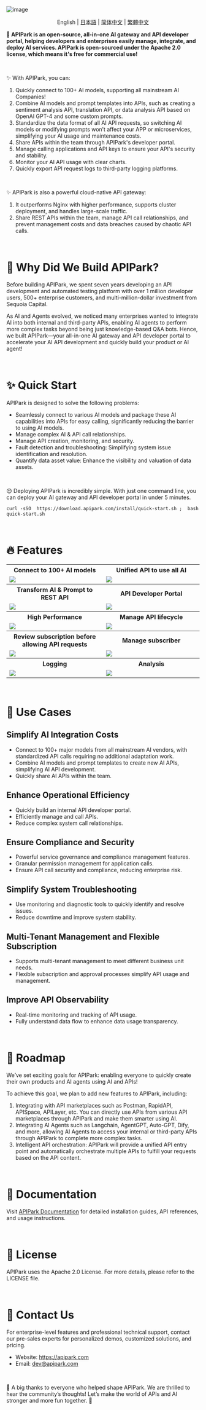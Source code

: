 ![image](https://apipark.com/wp-content/uploads/2024/10/AI-Gateway-After.png)

<p align="center">
  English
  | 
  <a href="/readme/readme-jp.md">日本語</a>
  | 
  <a href="/readme/readme-zh-cn.md">简体中文</a>
  | 
  <a href="/readme/readme-zh-tw.md">繁體中文</a>
</p>

<b>🦄 APIPark is an open-source, all-in-one AI gateway and API developer portal, helping developers and enterprises easily manage, integrate, and deploy AI services. APIPark is open-sourced under the Apache 2.0 license, which means it's free for commercial use!</b>

<br>

✨ With APIPark, you can:
1. Quickly connect to 100+ AI models, supporting all mainstream AI Companies!
2. Combine AI models and prompt templates into APIs, such as creating a sentiment analysis API, translation API, or data analysis API based on OpenAI GPT-4 and some custom prompts.
3. Standardize the data format of all AI API requests, so switching AI models or modifying prompts won’t affect your APP or microservices, simplifying your AI usage and maintenance costs.
4. Share APIs within the team through APIPark's developer portal.
5. Manage calling applications and API keys to ensure your API's security and stability.
6. Monitor your AI API usage with clear charts.
7. Quickly export API request logs to third-party logging platforms.

<br>

✨ APIPark is also a powerful cloud-native API gateway:
1. It outperforms Nginx with higher performance, supports cluster deployment, and handles large-scale traffic.
2. Share REST APIs within the team, manage API call relationships, and prevent management costs and data breaches caused by chaotic API calls.


<br>

# 💌 Why Did We Build APIPark?
Before building APIPark, we spent seven years developing an API development and automated testing platform with over 1 million developer users, 500+ enterprise customers, and multi-million-dollar investment from Sequoia Capital.

As AI and Agents evolved, we noticed many enterprises wanted to integrate AI into both internal and third-party APIs, enabling AI agents to perform more complex tasks beyond being just knowledge-based Q&A bots. Hence, we built APIPark—your all-in-one AI gateway and API developer portal to accelerate your AI API development and quickly build your product or AI agent!

<br>

# ✨ Quick Start
APIPark is designed to solve the following problems:
- Seamlessly connect to various AI models and package these AI capabilities into APIs for easy calling, significantly reducing the barrier to using AI models.
- Manage complex AI & API call relationships.
- Manage API creation, monitoring, and security.
- Fault detection and troubleshooting: Simplifying system issue identification and resolution.
- Quantify data asset value: Enhance the visibility and valuation of data assets.

<br>

😍 Deploying APIPark is incredibly simple. With just one command line, you can deploy your AI gateway and API developer portal in under 5 minutes.

```
curl -sSO  https://download.apipark.com/install/quick-start.sh ;  bash quick-start.sh
```

<br>

# 🔥 Features
<table>
  <tr>
    <th>
      Connect to 100+ AI models
    </th>
    <th>
      Unified API to use all AI
    </th>

  </tr>

  <tr>
    <td width="50%">
        <img src="https://apipark.com/wp-content/uploads/2024/10/AI-Gateway.png" />
    </td>
    <td width="50%">
        <img src="https://apipark.com/wp-content/uploads/2024/10/Unified-API.png" />
    </td>
  </tr>

  <tr>
    <th>
      Transform AI & Prompt to REST API
    </th>
    <th>
      API Developer Portal
    </th>

  </tr>

  <tr>
    <td width="50%">
        <img src="https://apipark.com/wp-content/uploads/2024/10/Prompt-template.png" />
    </td>
    <td width="50%">
        <img src="https://apipark.com/wp-content/uploads/2024/10/developer-portal.png" />
    </td>
  </tr>

  <tr>
    <th>
      High Performance
    </th>
    <th>
      Manage API lifecycle
    </th>

  </tr>

  <tr>
    <td width="50%">
        <img src="https://apipark.com/wp-content/uploads/2024/10/hyper-performance.png" />
    </td>
    <td width="50%">
        <img src="https://apipark.com/wp-content/uploads/2024/08/Life-Cycle.png" />
    </td>
  </tr>
  
  <tr>
    <th>
      Review subscription before allowing API requests
    </th>
    <th>
      Manage subscriber
    </th>
  </tr>

  <tr>
    <td width="50%">
            <img src="https://apipark.com/wp-content/uploads/2024/08/Application.png" />
    </td>
    <td width="50%">
        <img src="https://apipark.com/wp-content/uploads/2024/08/Multi-tenant.png" />
    </td>
  </tr>

  <tr>
    <th>
      Logging
    </th>
    <th>
      Analysis
    </th>
  </tr>

  <tr>
    <td width="50%">
        <img src="https://apipark.com/wp-content/uploads/2024/08/Chart-1.png" />
    </td>
    <td width="50%">
            <img src="https://apipark.com/wp-content/uploads/2024/08/Chart.png" />
    </td>
  </tr>
  
</table>

<br>

# 🚀 Use Cases
## Simplify AI Integration Costs
  - Connect to 100+ major models from all mainstream AI vendors, with standardized API calls requiring no additional adaptation work.
  - Combine AI models and prompt templates to create new AI APIs, simplifying AI API development.
  - Quickly share AI APIs within the team.

## Enhance Operational Efficiency
  - Quickly build an internal API developer portal.
  - Efficiently manage and call APIs.
  - Reduce complex system call relationships.

## Ensure Compliance and Security
  - Powerful service governance and compliance management features.
  - Granular permission management for application calls.
  - Ensure API call security and compliance, reducing enterprise risk.

## Simplify System Troubleshooting
  - Use monitoring and diagnostic tools to quickly identify and resolve issues.
  - Reduce downtime and improve system stability.

## Multi-Tenant Management and Flexible Subscription
  - Supports multi-tenant management to meet different business unit needs.
  - Flexible subscription and approval processes simplify API usage and management.

## Improve API Observability
  - Real-time monitoring and tracking of API usage.
  - Fully understand data flow to enhance data usage transparency.

<br>

# 🚩 Roadmap
We’ve set exciting goals for APIPark: enabling everyone to quickly create their own products and AI agents using AI and APIs!

To achieve this goal, we plan to add new features to APIPark, including:
1. Integrating with API marketplaces such as Postman, RapidAPI, APISpace, APILayer, etc. You can directly use APIs from various API marketplaces through APIPark and make them smarter using AI.
2. Integrating AI Agents such as Langchain, AgentGPT, Auto-GPT, Dify, and more, allowing AI Agents to access your internal or third-party APIs through APIPark to complete more complex tasks.
3. Intelligent API orchestration: APIPark will provide a unified API entry point and automatically orchestrate multiple APIs to fulfill your requests based on the API content.

<br>

# 📕 Documentation
Visit [APIPark Documentation](https://docs.apipark.com/docs/install) for detailed installation guides, API references, and usage instructions.

<br>

# 🧾 License
APIPark uses the Apache 2.0 License. For more details, please refer to the LICENSE file.

<br>

# 💌 Contact Us
For enterprise-level features and professional technical support, contact our pre-sales experts for personalized demos, customized solutions, and pricing.

- Website: https://apipark.com
- Email: dev@apipark.com

<br>

🙏 A big thanks to everyone who helped shape APIPark. We are thrilled to hear the community’s thoughts! Let’s make the world of APIs and AI stronger and more fun together. 🎉
